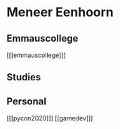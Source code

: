# Meneer Eenhoorn

## Emmauscollege
[[[emmauscollege]]]

## Studies

## Personal
[[[pycon2020]]]
[[gamedev]]]
